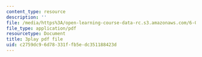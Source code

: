 ```yaml
---
content_type: resource
description: ''
file: /media/https%3A/open-learning-course-data-rc.s3.amazonaws.com/6-00sc-introduction-to-computer-science-and-programming-spring-2011/c2759dc96d78331ffb5edc351188423d_QnAUd-em3E.pdf
file_type: application/pdf
resourcetype: Document
title: 3play pdf file
uid: c2759dc9-6d78-331f-fb5e-dc351188423d
---
```

